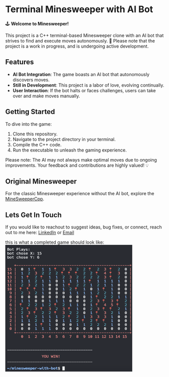 # Terminal Minesweeper with AI Bot

🕹️ **Welcome to Minesweeper!**

This project is a C++ terminal-based Minesweeper clone with an AI bot that strives to find and execute moves autonomously. 🤖 Please note that the project is a work in progress, and is undergoing active development.

## Features

- **AI Bot Integration**: The game boasts an AI bot that autonomously discovers moves.
- **Still in Development**: This project is a labor of love, evolving continually.
- **User Interaction**: If the bot halts or faces challenges, users can take over and make moves manually.

## Getting Started

To dive into the game:

1. Clone this repository.
2. Navigate to the project directory in your terminal.
3. Compile the C++ code.
4. Run the executable to unleash the gaming experience.

Please note: The AI may not always make optimal moves due to ongoing improvements. Your feedback and contributions are highly valued! 💡

## Original Minesweeper

For the classic Minesweeper experience without the AI bot, explore the [MineSweeperCpp](https://github.com/AndyNichol3/MineSweeperCpp).

## Lets Get In Touch

If you would like to reachout to suggest ideas, bug fixes, or connect, reach out to me here: 
[LinkedIn](https://www.linkedin.com/in/connectandrewnicholson) or [Email](mailto:andrewtodnicholson@gmail.com)

this is what a completed game should look like: 
<img src="https://github.com/AndyNichol3/Minesweeper-Bot/blob/main/completedBotGame.png" alt="completed game" width="400" height="400">






